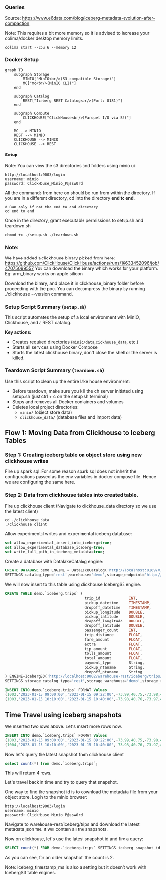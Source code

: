 ### Queries
Source: https://www.e6data.com/blog/iceberg-metadata-evolution-after-compaction

Note: This requires a bit more memory so it is advised to increase your colima/docker desktop memory limits.
```shell
colima start --cpu 6 --memory 12
```

### Docker Setup

```mermaid
graph TD
    subgraph Storage
        MINIO["MinIO<br/>(S3-compatible Storage)"]
        MC["mc<br/>(MinIO CLI)"]
    end

    subgraph Catalog
        REST["Iceberg REST Catalog<br/>(Port: 8181)"]
    end

    subgraph Compute
        CLICKHOUSE["ClickHouse<br/>(Parquet I/O via S3)"]
    end

    MC --> MINIO
    REST --> MINIO
    CLICKHOUSE --> MINIO
    CLICKHOUSE --> REST
```

#### Setup
Note: You can view the s3 directories and folders using minio ui
```shell
http://localhost:9003/login
username: minio
password: ClickHouse_Minio_P@ssw0rd
```

All the commands from here on should be run from within the directory. If you are in a different directory, cd into the directory **end to end**.
```shell
# Run only if not the end to end directory
cd end to end
```

Once in the directory, grant executable permissions to setup.sh and teardown.sh
```shell
chmod +x ./setup.sh ./teardown.sh
```

### Note:
We have added a clickhouse binary picked from here: https://github.com/ClickHouse/ClickHouse/actions/runs/16633452096/job/47075099557
You can download the binary which works for your platform.
Eg: arm_binary works on apple silicon.

Download the binary, and place it in clickhouse_binary folder before proceeding with the poc. You can decompress the binary by running ./clickhouse --version command.

### Setup Script Summary (`setup.sh`)

This script automates the setup of a local environment with MinIO, Clickhouse, and a REST catalog.

**Key actions:**

- Creates required directories (`minio/data`,`cickhouse_data`, etc.)
- Starts all services using Docker Compose
- Starts the latest clickhouse binary, don't close the shell or the server is killed.

### Teardown Script Summary (`teardown.sh`)

Use this script to clean up the entire lake house environment:
- Before teardown, make sure you kill the ch server initiated using setup.sh (just ctrl + c on the setup.sh terminal)
- Stops and removes all Docker containers and volumes
- Deletes local project directories:
    - `minio/` (object store data)
    - `clickhouse_data/` (database files and import data)

## Flow 1: Moving Data from Clickhouse to Iceberg Tables

### Step 1: Creating iceberg table on object store using new clickhouse writes
Fire up spark sql: For some reason spark sql does not inherit the configurations passed
as the env variables in docker compose file. Hence we are configuring the same here.


### Step 2: Data from clickhouse tables into created table.

Fire up clickhouse client (Navigate to clickhouse_data directory so we use the latest client)

```shell
cd ./clickhouse_data
./clickhouse client
```

Allow experimental writes and experimental iceberg database:
```sql
set allow_experimental_insert_into_iceberg=true;
set allow_experimental_database_iceberg=true;
set write_full_path_in_iceberg_metadata=true;
```

Create a database with DatalakeCatalog engine:
```sql
CREATE DATABASE demo ENGINE = DataLakeCatalog('http://localhost:8189/v1', 'minio', 'ClickHouse_Minio_P@ssw0rd') 
SETTINGS catalog_type='rest',warehouse='demo',storage_endpoint='http://localhost:9002/warehouse-rest';
```

We will now insert to this table using clickhouse IcebergS3 engine.
```sql
CREATE TABLE demo.`iceberg.trips` (
                                    trip_id             INT,
                                    pickup_datetime     TIMESTAMP,
                                    dropoff_datetime    TIMESTAMP,
                                    pickup_longitude    DOUBLE,
                                    pickup_latitude     DOUBLE,
                                    dropoff_longitude   DOUBLE,
                                    dropoff_latitude    DOUBLE,
                                    passenger_count     INT,
                                    trip_distance       FLOAT,
                                    fare_amount         FLOAT,
                                    extra               FLOAT,
                                    tip_amount          FLOAT,
                                    tolls_amount        FLOAT,
                                    total_amount        FLOAT,
                                    payment_type        String,
                                    pickup_ntaname      String,
                                    dropoff_ntaname     String
) ENGINE=IcebergS3('http://localhost:9002/warehouse-rest/iceberg/trips/', 'minio', 'ClickHouse_Minio_P@ssw0rd') 
SETTINGS storage_catalog_type='rest',storage_warehouse='demo',storage_region='us-east-1',storage_catalog_url='http://localhost:8189/v1'
```

```sql
INSERT INTO demo.`iceberg.trips` FORMAT Values
(1002,'2023-01-15 09:00:00','2023-01-15 09:22:00',-73.99,40.75,-73.98,40.73,1,3.2,12.0,0.5,1.5,0.0,14.0,'CSH','MIDTOWN','SOHO'),
(1003,'2023-01-15 10:10:00','2023-01-15 10:40:00',-73.98,40.76,-73.97,40.72,3,6.0,20.0,0.5,2.5,0.0,23.0,'CRE','UPPER EAST','TRIBECA');
```

## Time Travel using iceberg snapshots

We inserted two rows above. Let's insert more rows now.
```sql
INSERT INTO demo.`iceberg.trips` FORMAT Values
(1003,'2023-01-15 09:00:00','2023-01-15 09:22:00',-73.99,40.75,-73.98,40.73,1,3.2,12.0,0.5,1.5,0.0,14.0,'CSH','MIDTOWN','SOHO'),
(1004,'2023-01-15 10:10:00','2023-01-15 10:40:00',-73.98,40.76,-73.97,40.72,3,6.0,20.0,0.5,2.5,0.0,23.0,'CRE','UPPER EAST','TRIBECA');
```

Now let's query the latest snapshot from clickhouse client:
```sql
select count(*) from demo.`iceberg.trips`;
```

This will return 4 rows.

Let's travel back in time and try to query that snapshot.

One way to find the snapshot id is to download the metadata file from your object store.
Login to the minio browser:
```shell
http://localhost:9003/login
username: minio
password: ClickHouse_Minio_P@ssw0rd
```

Navigate to warehouse-rest/iceberg/trips and download the latest metadata.json file. It will contain all the snapshots.

Now on clickhouse, let's use the latest snapshot id and fire a query:
```sql
SELECT count(*) FROM demo.`iceberg.trips` SETTINGS iceberg_snapshot_id = <snapshot-id-here>;
```
As you can see, for an older snapshot, the count is 2.

Note: iceberg_timestamp_ms is also a setting but it doesn't work with IcebergS3 table engines.